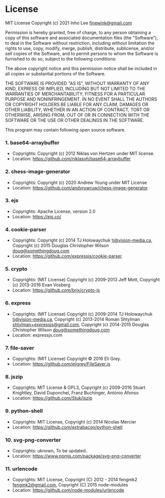 

# License

MIT License
Copyright (c) 2021 Inho Lee <finewink@gmail.com>

     

Permission is hereby granted, free of charge, to any person obtaining a copy
of this software and associated documentation files (the "Software"), to deal
in the Software without restriction, including without limitation the rights
to use, copy, modify, merge, publish, distribute, sublicense, and/or sell
copies of the Software, and to permit persons to whom the Software is
furnished to do so, subject to the following conditions:
 
The above copyright notice and this permission notice shall be included in all
copies or substantial portions of the Software.     

THE SOFTWARE IS PROVIDED "AS IS", WITHOUT WARRANTY OF ANY KIND, EXPRESS OR
IMPLIED, INCLUDING BUT NOT LIMITED TO THE WARRANTIES OF MERCHANTABILITY,
FITNESS FOR A PARTICULAR PURPOSE AND NONINFRINGEMENT. IN NO EVENT SHALL THE
AUTHORS OR COPYRIGHT HOLDERS BE LIABLE FOR ANY CLAIM, DAMAGES OR OTHER
LIABILITY, WHETHER IN AN ACTION OF CONTRACT, TORT OR OTHERWISE, ARISING FROM,
OUT OF OR IN CONNECTION WITH THE SOFTWARE OR THE USE OR OTHER DEALINGS IN THE
SOFTWARE.

This program may contain following open source software.

### 1. base64-arraybuffer
  - Copyrights: Copyright (c) 2012 Niklas von Hertzen under MIT license.
  - Location: https://github.com/niklasvh/base64-arraybuffer
  
### 2. chess-image-generator
  - Copyrights: Copyright (c) 2020 Andrew Young under MIT License
  - Location: https://github.com/andyruwruw/chess-image-generator
  
### 3. ejs
  - Copyrights: Apache License, version 2.0
  - Location: https://ejs.co/
  
### 4. cookie-parser
  - Copyrights: Copyright (c) 2014 TJ Holowaychuk <tj@vision-media.ca>, Copyright (c) 2015 Douglas Christopher Wilson <doug@somethingdoug.com>
  - Location: https://github.com/expressjs/cookie-parser
  
### 5. crypto
  - Copyrights: (MIT License) Copyright (c) 2009-2013 Jeff Mott, Copyright (c) 2013-2016 Evan Vosberg 
  - Location: https://github.com/brix/crypto-js
  
### 6. express
  - Copyrights: (MIT License) Copyright (c) 2009-2014 TJ Holowaychuk <tj@vision-media.ca>, Copyright (c) 2013-2014 Roman Shtylman <shtylman+expressjs@gmail.com>, Copyright (c) 2014-2015 Douglas Christopher Wilson <doug@somethingdoug.com>
  - Location: expressjs.com
  
### 7. file-saver
  - Copyrights: (MIT License) Copyright © 2016 Eli Grey.
  - Location: https://github.com/eligrey/FileSaver.js

### 8. jszip
  - Copyrights: MIT License & GPL3, Copyright (c) 2009-2016 Stuart Knightley, David Duponchel, Franz Buchinger, António Afonso
  - Location: https://github.com/Stuk/jszip

### 9. python-shell
  - Copyrights: MIT License, Copyright (c) 2014 Nicolas Mercier
  - Location: https://github.com/extrabacon/python-shell
  
### 10. svg-png-converter
  - Copyrights: uknown, To be updated.
  - Location: https://www.npmjs.com/package/svg-png-converter
  
### 11. urlencode
  - Copyrights: MIT License, Copyright (C) 2012 - 2014 fengmk2 <fengmk2@gmail.com>, Copyright (C) 2015 node-modules
  - Location: https://github.com/node-modules/urlencode
